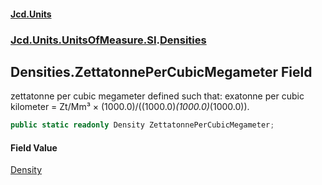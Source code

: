 #### [Jcd.Units](index.md 'index')
### [Jcd.Units.UnitsOfMeasure.SI](Jcd.Units.UnitsOfMeasure.SI.md 'Jcd.Units.UnitsOfMeasure.SI').[Densities](Densities.md 'Jcd.Units.UnitsOfMeasure.SI.Densities')

## Densities.ZettatonnePerCubicMegameter Field

zettatonne per cubic megameter defined such that: exatonne per cubic kilometer = Zt/Mm³ × (1000.0)/((1000.0)*(1000.0)*(1000.0)).

```csharp
public static readonly Density ZettatonnePerCubicMegameter;
```

#### Field Value
[Density](Density.md 'Jcd.Units.UnitTypes.Density')